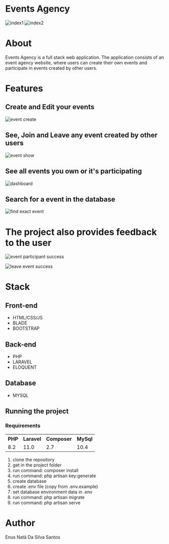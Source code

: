 # Events Agency

![index1](https://github.com/user-attachments/assets/1ab19041-16a5-40e2-9a05-c7bc58f74b77)
![index2](https://github.com/user-attachments/assets/a666f5ef-5b5e-4613-b4fb-c30846251967)

# About

Events Agency is a full stack web application.
The application consists of an event agency website, where users can create their own events and participate in events created by other users.

# Features

## Create and Edit your events 

![event create](https://github.com/user-attachments/assets/5f528e79-9894-419e-92c1-5c7be88b9cf4)

## See, Join and Leave any event created by other users

![event show](https://github.com/user-attachments/assets/1e1b36de-67ef-4531-b41f-53f317d3135c)

## See all events you own or it's participating

![dashboard](https://github.com/user-attachments/assets/d7da485c-d9a4-4138-a398-76ebb9483ac0)

## Search for a event in the database

![find exact event](https://github.com/user-attachments/assets/a1ad6ff3-726f-4b41-aa58-58106433215d)

# The project also provides feedback to the user

![event participant success](https://github.com/user-attachments/assets/0be676cc-f4a0-4049-8ed1-3aed6985824d)

![leave event success](https://github.com/user-attachments/assets/3a8d39f9-8d8f-470b-85b5-693c4b1f0570)

# Stack

## Front-end

* HTML/CSS/JS
* BLADE
* BOOTSTRAP

## Back-end

* PHP
* LARAVEL
* ELOQUENT

## Database

* MYSQL

## Running the project

### Requirements

<table>
    <tr>
        <th>PHP</th>
        <th>Laravel</th>
        <th>Composer</th>
        <th>MySql</th>
    </tr>
    <tr>
        <td>8.2</td>
        <td>11.0</td>
        <td>2.7</td>
        <td>10.4</td>
    </tr>
</table>


1. clone the repository
2. get in the project folder
3. run command: composer install
4. run command: php artisan key:generate
5. create database
6. create .env file (copy from .env.example)
7. set database environment data in .env
8. run command: php artisan migrate
9. run command: php artisan serve

# Author

Enus Natã Da Silva Santos
